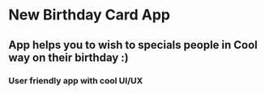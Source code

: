 # New Birthday Card App 

## App helps you to wish to specials people in Cool way on their birthday :)

### User friendly app with cool UI/UX 
